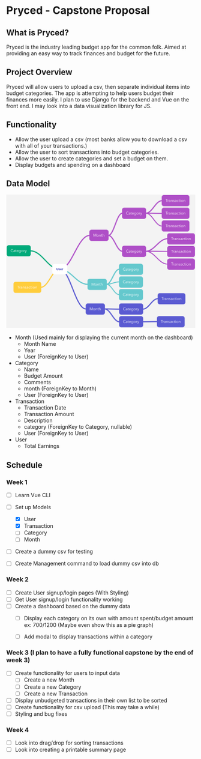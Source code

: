 # Pryced - Capstone Proposal

## What is Pryced?
Pryced is the industry leading budget app for the common folk. Aimed at providing an easy way to track finances and budget for the future. 

## Project Overview
Pryced will allow users to upload a csv, then separate individual items into budget categories. The app is attempting to help users budget their finances more easily. I plan to use Django for the backend and Vue on the front end. I may look into a data visualization library for JS. 

## Functionality
- Allow the user upload a csv (most banks allow you to download a csv with all of your transactions.)
- Allow the user to sort transactions into budget categories.
- Allow the user to create categories and set a budget on them.
- Display budgets and spending on a dashboard

## Data Model
![Example DB](ExampleDB.png)
- Month (Used mainly for displaying the current month on the dashboard)
    - Month Name
    - Year
    - User (ForeignKey to User)
- Category
    - Name
    - Budget Amount
    - Comments
    - month (ForeignKey to Month)
    - User (ForeignKey to User)
- Transaction
    - Transaction Date
    - Transaction Amount
    - Description
    - category (ForeignKey to Category, nullable)
    - User (ForeignKey to User)
- User
    - Total Earnings


## Schedule
### Week 1
- [ ] Learn Vue CLI
- [ ] Set up Models
    - [x] User
    - [x] Transaction
    - [ ] Category
    - [ ] Month
- [ ] Create a dummy csv for testing
- [ ] Create Management command to load dummy csv into db


### Week 2
- [ ] Create User signup/login pages (With Styling)
- [ ] Get User signup/login functionality working
- [ ] Create a dashboard based on the dummy data
    - [ ] Display each category on its own with amount spent/budget amount ex: $700/$1200 (Maybe even show this as a pie graph)
    - [ ] Add modal to display transactions within a category


### Week 3 (I plan to have a fully functional capstone by the end of week 3)
- [ ] Create functionality for users to input data
    - [ ] Create a new Month
    - [ ] Create a new Category
    - [ ] Create a new Transaction
- [ ] Display unbudgeted transactions in their own list to be sorted 
- [ ] Create functionality for csv upload (This may take a while)
- [ ] Styling and bug fixes

### Week 4
- [ ] Look into drag/drop for sorting transactions
- [ ] Look into creating a printable summary page